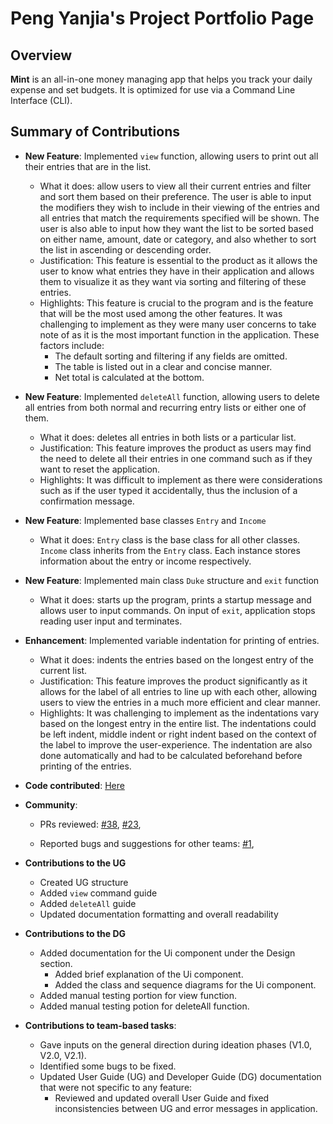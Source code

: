 # Peng Yanjia's Project Portfolio Page

## Overview

**Mint** is an all-in-one money managing app that helps you track your daily expense and set budgets. It is optimized
for use via a Command Line Interface (CLI).

## Summary of Contributions

- **New Feature**: Implemented `view` function, allowing users to print out all their entries that are in the list.

  - What it does: allow users to view all their current entries and filter and sort them based on their preference.
    The user is able to input the modifiers they wish to include in their viewing of the entries and all entries that match the requirements specified will be shown.
    The user is also able to input how they want the list to be sorted based on either name, amount, date or category, and also whether to sort the list in ascending or descending order.
  - Justification: This feature is essential to the product as it allows the user to know what entries they have in their application and allows them to visualize it as they want via sorting and filtering of these entries.
  - Highlights: This feature is crucial to the program and is the feature that will be the most used among the other features. It was challenging to implement as they were many user concerns to take note of as it is the most important function in the application. These factors include:
    - The default sorting and filtering if any fields are omitted.
    - The table is listed out in a clear and concise manner.
    - Net total is calculated at the bottom.

- **New Feature**: Implemented `deleteAll` function, allowing users to delete all entries from both normal and recurring entry lists or either one of them.
  - What it does: deletes all entries in both lists or a particular list.
  - Justification: This feature improves the product as users may find the need to delete all their entries in one command such as if they want to reset the application.
  - Highlights: It was difficult to implement as there were considerations such as if the user typed it accidentally, thus the inclusion of a confirmation message.
  
- **New Feature**: Implemented base classes `Entry` and `Income`
  - What it does: `Entry` class is the base class for all other classes. `Income` class inherits from the `Entry` class. Each instance
    stores information about the entry or income respectively.

- **New Feature**: Implemented main class `Duke` structure and `exit` function
  - What it does: starts up the program, prints a startup message and allows user to input commands. On input of `exit`, application stops reading user input and terminates.

- **Enhancement**: Implemented variable indentation for printing of entries.
  - What it does: indents the entries based on the longest entry of the current list.
  - Justification: This feature improves the product significantly as it allows for the label of all entries to line up with each other, allowing users to view the entries in a much more efficient and clear manner.
  - Highlights: It was challenging to implement as the indentations vary based on the longest entry in the entire list. The indentations could be left indent, middle indent or right indent based on the context of the label to improve the user-experience. The indentation are also done automatically and had to be calculated beforehand before printing of the entries.
  
- **Code contributed**: [Here](https://nus-cs2113-ay2122s1.github.io/tp-dashboard/?search=&sort=totalCommits&sortWithin=title&timeframe=commit&mergegroup=&groupSelect=groupByRepos&breakdown=true&checkedFileTypes=docs~functional-code~test-code~other&since=2021-09-25&tabOpen=true&tabType=authorship&tabAuthor=yanjia1777&tabRepo=AY2122S1-CS2113T-W11-2%2Ftp%5Bmaster%5D&authorshipIsMergeGroup=false&authorshipFileTypes=docs~functional-code~test-code~other&authorshipIsBinaryFileTypeChecked=false)

- **Community**:
  - PRs reviewed: [#38](https://github.com/nus-cs2113-AY2122S1/tp/pull/38),
    [#23](https://github.com/nus-cs2113-AY2122S1/tp/pull/23),

  - Reported bugs and suggestions for other teams: [#1](https://github.com/yanjia1777/ped/issues),

- **Contributions to the UG**
  - Created UG structure
  - Added `view` command guide
  - Added `deleteAll` guide
  - Updated documentation formatting and overall readability

- **Contributions to the DG**
  - Added documentation for the Ui component under the Design section.
    - Added brief explanation of the Ui component.
    - Added the class and sequence diagrams for the Ui component.
  - Added manual testing portion for view function.
  - Added manual testing potion for deleteAll function.
  
- **Contributions to team-based tasks**:
  - Gave inputs on the general direction during ideation phases (V1.0, V2.0, V2.1).
  - Identified some bugs to be fixed.
  - Updated User Guide (UG) and Developer Guide (DG) documentation that were not specific to any feature:
    - Reviewed and updated overall User Guide and fixed inconsistencies between UG and error messages in application.
